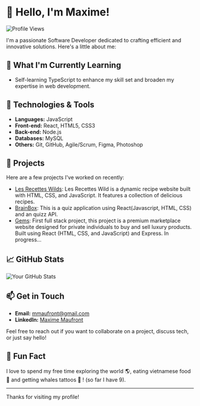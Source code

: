 # 👋 Hello, I'm Maxime!

![Profile Views](https://komarev.com/ghpvc/?username=maximmft&color=blueviolet&style=flat)

I'm a passionate Software Developer dedicated to crafting efficient and innovative solutions. Here's a little about me:

## 🌱 What I'm Currently Learning

- Self-learning TypeScript to enhance my skill set and broaden my expertise in web development.

## 🔧 Technologies & Tools

- **Languages:** JavaScript
- **Front-end:** React, HTML5, CSS3
- **Back-end:** Node.js
- **Databases:**  MySQL
- **Others:** Git, GitHub, Agile/Scrum, Figma, Photoshop

## 🚀 Projects

Here are a few projects I've worked on recently:

- [Les Recettes Wilds](https://github.com/maximmft/Les-recettes-Wild): Les Recettes Wild is a dynamic recipe website built with HTML, CSS, and JavaScript. It features a collection of delicious recipes.
- [BrainBox](https://github.com/maximmft/JS-Paris-BrainWaves-P2-BrainBox): This is a quiz application using React(Javascript, HTML, CSS) and an quizz API.
- [Gems](https://github.com/ton-nom-utilisateur/project-three): First full stack project, this project is a premium marketplace website designed for private individuals to buy and sell luxury products. Built using React (HTML, CSS, and JavaScript) and Express. In progress...

## 📈 GitHub Stats

![Your GitHub Stats](https://github-readme-stats.vercel.app/api?username=maximmft&show_icons=true&theme=radical)

## 📫 Get in Touch

- **Email:** [mmaufront@gmail.com](mailto:mmaufront@gmail.com)
- **LinkedIn:** [Maxime Maufront](https://www.linkedin.com/in/maxime-maufront-2b8850194/)

Feel free to reach out if you want to collaborate on a project, discuss tech, or just say hello!

## 🎨 Fun Fact

I love to spend my free time exploring the world 🌎, eating vietnamese food 🍜 and getting whales tattoos 🐋 ! (so far I have 9).

---

Thanks for visiting my profile!
